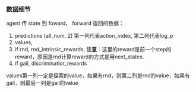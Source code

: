 ### 数据细节

agent 传 state 到 foward， forward 返回的数据：

1. predictions  [all_num, 2] 第一列代表action_index, 第二列代表log_p
2. values, 
3. if rnd, rnd_intrinsic_rewards, **注意**：这里的reward是前一个step的reward，原因是rnd计算reward的方式是用next_states.
4. if gail, discriminatior_rewards



values第一列一定是探索的value，如果有rnd，则第二列是rnd的value，如果有gail，则最后一列是gail的value

